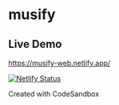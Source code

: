 # musify

## Live Demo
https://musify-web.netlify.app/

[![Netlify Status](https://api.netlify.com/api/v1/badges/9b247006-ebca-4d25-93ff-4e7522ae7aa5/deploy-status)](https://app.netlify.com/sites/musify-web/deploys)

Created with CodeSandbox
